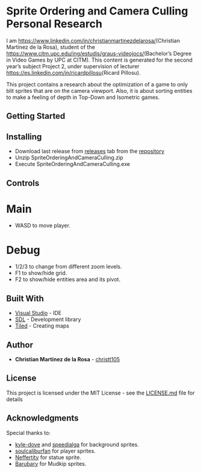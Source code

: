 # Sprite Ordering and Camera Culling Personal Research

I am <https://www.linkedin.com/in/christianmartinezdelarosa/>(Christian Martínez de la Rosa), student of the
<https://www.citm.upc.edu/ing/estudis/graus-videojocs/>(Bachelor’s Degree in
Video Games by UPC at CITM). This content is generated for the second year’s
subject Project 2, under supervision of lecturer
<https://es.linkedin.com/in/ricardpillosu>(Ricard Pillosu).

This project contains a research about the optimization of a game to only blit sprites that are on the camera viewport. Also, it is about sorting entities to make a feeling of depth in Top-Down and Isometric games.

## Getting Started

## Installing

+ Download last release from [releases](https://github.com/christt105/Sprite_Ordering_and_Camera_Culling_Personal_Research/releases) tab from the [repository](https://github.com/christt105/Sprite_Ordering_and_Camera_Culling_Personal_Research)
+ Unzip SpriteOrderingAndCameraCulling.zip
+ Execute SpriteOrderingAndCameraCulling.exe

## Controls

# Main

+ WASD to move player.

# Debug

+ 1/2/3 to change from different zoom levels.
+ F1 to show/hide grid.
+ F2 to show/hide entities area and its pivot.

## Built With

* [Visual Studio](https://visualstudio.microsoft.com/) - IDE
* [SDL](https://www.libsdl.org/license.php) - Development library
* [Tiled](https://www.mapeditor.org/) - Creating maps

## Author

* **Christian Martínez de la Rosa** - [christt105](https://github.com/christt105)

## License

This project is licensed under the MIT License - see the [LICENSE.md](LICENSE.md) file for details

## Acknowledgments

Special thanks to: 
+ [kyle-dove](https://www.deviantart.com/kyle-dove) and [speedialga](https://www.deviantart.com/speedialga) for background sprites.
+ [soulcaliburfan](https://www.spriters-resource.com/submitter/soulcaliburfan/) for player sprites.
+ [Neffertity](https://www.deviantart.com/neffertity/art/Pokemon-SS-Custom-Statues-287471172) for statue sprite.
+ [Barubary](https://www.spriters-resource.com/ds_dsi/pokemonblack2white2/sheet/48050/) for Mudkip sprites.
